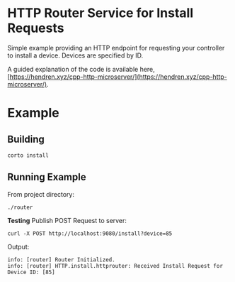 # HTTP Router Service for Install Requests

Simple example providing an HTTP endpoint for requesting your controller to
install a device. Devices are specified by ID.

A guided explanation of the code is available here,  [https://hendren.xyz/cpp-http-microserver/](https://hendren.xyz/cpp-http-microserver/).

# Example

## Building
```
corto install
```

## Running Example
From project directory:
```
./router
```

**Testing**
Publish POST Request to server:
```
curl -X POST http://localhost:9080/install?device=85
```
Output:
```
info: [router] Router Initialized.
info: [router] HTTP.install.httprouter: Received Install Request for Device ID: [85]
```
